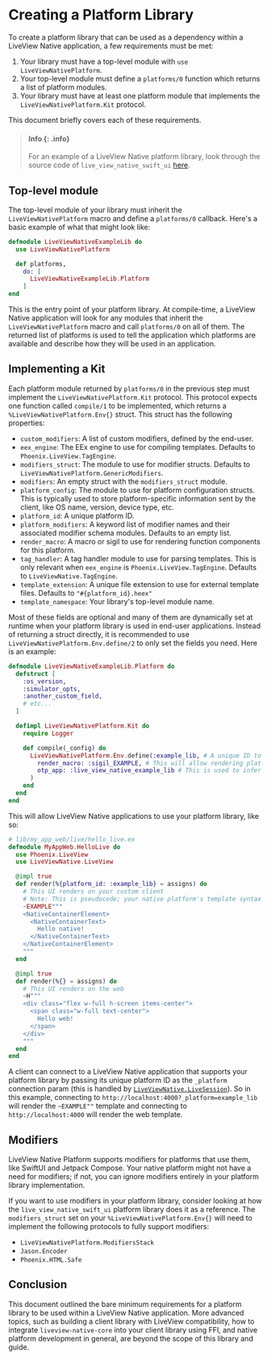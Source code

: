 # Creating a Platform Library

To create a platform library that can be used as a dependency within a LiveView Native application, a few requirements must be met:

1. Your library must have a top-level module with `use LiveViewNativePlatform`.
2. Your top-level module must define a `platforms/0` function which returns a list of platform modules.
3. Your library must have at least one platform module that implements the `LiveViewNativePlatform.Kit` protocol.

This document briefly covers each of these requirements.

> #### Info {: .info}
> For an example of a LiveView Native platform library, look through the source code of `live_view_native_swift_ui` [here](https://github.com/liveview-native/liveview-client-swiftui).

## Top-level module

The top-level module of your library must inherit the `LiveViewNativePlatform` macro and define a `platforms/0` callback. Here's a basic example of what that might look like:

```elixir
defmodule LiveViewNativeExampleLib do
  use LiveViewNativePlatform

  def platforms,
    do: [
      LiveViewNativeExampleLib.Platform
    ]
end
```

This is the entry point of your platform library. At compile-time, a LiveView Native application will look for any modules that inherit the `LiveViewNativePlatform` macro and call `platforms/0` on all of them. The returned list of platforms is used to tell the application which platforms are available and describe how they will be used in an application.

## Implementing a Kit

Each platform module returned by `platforms/0` in the previous step must implement the `LiveViewNativePlatform.Kit` protocol. This protocol expects one function called `compile/1` to be implemented, which returns a `%LiveViewNativePlatform.Env{}` struct. This struct has the following properties:

- `custom_modifiers`: A list of custom modifiers, defined by the end-user.
- `eex_engine`: The EEx engine to use for compiling templates. Defaults to `Phoenix.LiveView.TagEngine`.
- `modifiers_struct`: The module to use for modifier structs. Defaults to `LiveViewNativePlatform.GenericModifiers`.
- `modifiers`: An empty struct with the `modifiers_struct` module.
- `platform_config`: The module to use for platform configuration structs. This is typically used to store platform-specific information sent by the client, like OS name, version, device type, etc.
- `platform_id`: A unique platform ID.
- `platform_modifiers`: A keyword list of modifier names and their associated modifier schema modules. Defaults to an empty list.
- `render_macro`: A macro or sigil to use for rendering function components for this platform.
- `tag_handler`: A tag handler module to use for parsing templates. This is only relevant when `eex_engine` is `Phoenix.LiveView.TagEngine`. Defaults to `LiveViewNative.TagEngine`.
- `template_extension`: A unique file extension to use for external template files. Defaults to `"#{platform_id}.heex"`
- `template_namespace`: Your library's top-level module name.

Most of these fields are optional and many of them are dynamically set at runtime when your platform library is used in end-user applications. Instead of returning a struct directly, it is recommended to use `LiveViewNativePlatform.Env.define/2` to only set the fields you need. Here is an example:

```elixir
defmodule LiveViewNativeExampleLib.Platform do
  defstruct [
    :os_version,
    :simulator_opts,
    :another_custom_field,
    # etc...
  ]

  defimpl LiveViewNativePlatform.Kit do
    require Logger

    def compile(_config) do
      LiveViewNativePlatform.Env.define(:example_lib, # A unique ID to identify your platform by 
        render_macro: :sigil_EXAMPLE, # This will allow rendering platform-specific with `~EXAMPLE""`
        otp_app: :live_view_native_example_lib # This is used to infer other values in the struct
      )
    end
  end
end
```

This will allow LiveView Native applications to use your platform library, like so:

```elixir
# lib/my_app_web/live/hello_live.ex
defmodule MyAppWeb.HelloLive do
  use Phoenix.LiveView
  use LiveViewNative.LiveView

  @impl true
  def render(%{platform_id: :example_lib} = assigns) do
    # This UI renders on your custom client
    # Note: This is pseudocode; your native platform's template syntax will vary.
    ~EXAMPLE"""
    <NativeContainerElement>
      <NativeContainerText>
        Hello native!
      </NativeContainerText>
    </NativeContainerElement>
    """
  end

  @impl true
  def render(%{} = assigns) do
    # This UI renders on the web
    ~H"""
    <div class="flex w-full h-screen items-center">
      <span class="w-full text-center">
        Hello web!
      </span>
    </div>
    """
  end
end
```

A client can connect to a LiveView Native application that supports your platform library by passing its unique platform ID as the `_platform` connection param (this is handled by [`LiveViewNative.LiveSession`](https://hexdocs.pm/live_view_native/LiveViewNative.LiveSession.html)). So in this example, connecting to `http://localhost:4000?_platform=example_lib` will render the `~EXAMPLE""` template and connecting to `http://localhost:4000` will render the web template.

## Modifiers

LiveView Native Platform supports modifiers for platforms that use them, like SwiftUI and Jetpack Compose. Your native platform might not have a need for modifiers; if not, you can ignore modifiers entirely in your platform library implementation.

If you want to use modifiers in your platform library, consider looking at how the `live_view_native_swift_ui` platform library does it as a reference. The `modifiers_struct` set on your `%LiveViewNativePlatform.Env{}` will need to implement the following protocols to fully support modifiers:

- `LiveViewNativePlatform.ModifiersStack`
- `Jason.Encoder`
- `Phoenix.HTML.Safe`

## Conclusion

This document outlined the bare minimum requirements for a platform library to be used within a LiveView Native application. More advanced topics, such as building a client library with LiveView compatibility, how to integrate `liveview-native-core` into your client library using FFI, and native platform development in general, are beyond the scope of this library and guide.